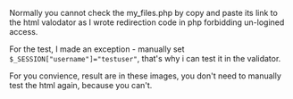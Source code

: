 Normally you cannot check the my_files.php by copy and paste its link to the html valodator as I wrote redirection code in php forbidding un-logined access.

For the test, I made an exception - manually set `$_SESSION["username"]="testuser"`, that's why i can test it in the validator.

For you convience, result are in these images, you don't need to manually test the html again, because you can't.